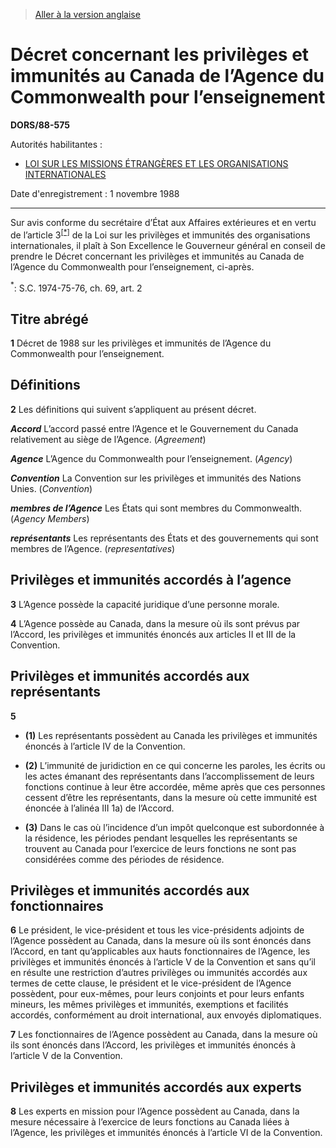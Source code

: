 > [Aller à la version anglaise](/en/Regulations/Statutory%20Orders%20and%20Regulations/88/575.md)

# Décret concernant les privilèges et immunités au Canada de l’Agence du Commonwealth pour l’enseignement

**DORS/88-575**

Autorités habilitantes : 
- [LOI SUR LES MISSIONS ÉTRANGÈRES ET LES ORGANISATIONS INTERNATIONALES](/fr/Lois/Lois%20du%20Canada/1991/ch.%2041.md)

Date d'enregistrement : 1 novembre 1988

----------

Sur avis conforme du secrétaire d’État aux Affaires extérieures et en vertu de l’article 3<sup><a href='#footnote1_f'>[*]</a></sup> de la Loi sur les privilèges et immunités des organisations internationales, il plaît à Son Excellence le Gouverneur général en conseil de prendre le Décret concernant les privilèges et immunités au Canada de l’Agence du Commonwealth pour l’enseignement, ci-après.

<a name='footnote1_f'><sup>*</sup></a>: S.C. 1974-75-76, ch. 69, art. 2<br />




## Titre abrégé


**1** Décret de 1988 sur les privilèges et immunités de l’Agence du Commonwealth pour l’enseignement.




## Définitions


**2** Les définitions qui suivent s’appliquent au présent décret.

***Accord*** L’accord passé entre l’Agence et le Gouvernement du Canada relativement au siège de l’Agence. (*Agreement*)

***Agence*** L’Agence du Commonwealth pour l’enseignement. (*Agency*)

***Convention*** La Convention sur les privilèges et immunités des Nations Unies. (*Convention*)

***membres de l’Agence*** Les États qui sont membres du Commonwealth. (*Agency Members*)

***représentants*** Les représentants des États et des gouvernements qui sont membres de l’Agence. (*representatives*)




## Privilèges et immunités accordés à l’agence


**3** L’Agence possède la capacité juridique d’une personne morale.



**4** L’Agence possède au Canada, dans la mesure où ils sont prévus par l’Accord, les privilèges et immunités énoncés aux articles II et III de la Convention.




## Privilèges et immunités accordés aux représentants


**5** 

- **(1)** Les représentants possèdent au Canada les privilèges et immunités énoncés à l’article IV de la Convention.

- **(2)** L’immunité de juridiction en ce qui concerne les paroles, les écrits ou les actes émanant des représentants dans l’accomplissement de leurs fonctions continue à leur être accordée, même après que ces personnes cessent d’être les représentants, dans la mesure où cette immunité est énoncée à l’alinéa III 1a) de l’Accord.

- **(3)** Dans le cas où l’incidence d’un impôt quelconque est subordonnée à la résidence, les périodes pendant lesquelles les représentants se trouvent au Canada pour l’exercice de leurs fonctions ne sont pas considérées comme des périodes de résidence.




## Privilèges et immunités accordés aux fonctionnaires


**6** Le président, le vice-président et tous les vice-présidents adjoints de l’Agence possèdent au Canada, dans la mesure où ils sont énoncés dans l’Accord, en tant qu’applicables aux hauts fonctionnaires de l’Agence, les privilèges et immunités énoncés à l’article V de la Convention et sans qu’il en résulte une restriction d’autres privilèges ou immunités accordés aux termes de cette clause, le président et le vice-président de l’Agence possèdent, pour eux-mêmes, pour leurs conjoints et pour leurs enfants mineurs, les mêmes privilèges et immunités, exemptions et facilités accordés, conformément au droit international, aux envoyés diplomatiques.



**7** Les fonctionnaires de l’Agence possèdent au Canada, dans la mesure où ils sont énoncés dans l’Accord, les privilèges et immunités énoncés à l’article V de la Convention.




## Privilèges et immunités accordés aux experts


**8** Les experts en mission pour l’Agence possèdent au Canada, dans la mesure nécessaire à l’exercice de leurs fonctions au Canada liées à l’Agence, les privilèges et immunités énoncés à l’article VI de la Convention.


